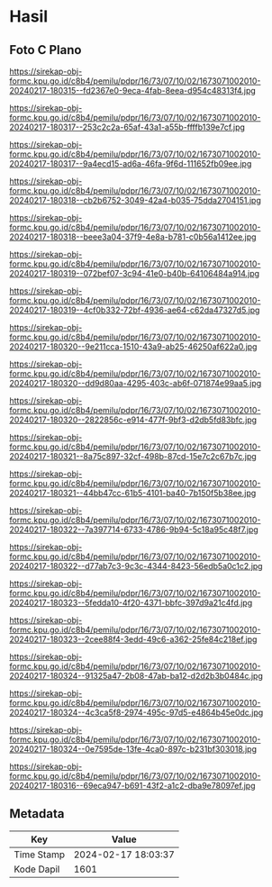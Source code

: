 # Hasil

## Foto C Plano

https://sirekap-obj-formc.kpu.go.id/c8b4/pemilu/pdpr/16/73/07/10/02/1673071002010-20240217-180315--fd2367e0-9eca-4fab-8eea-d954c48313f4.jpg

https://sirekap-obj-formc.kpu.go.id/c8b4/pemilu/pdpr/16/73/07/10/02/1673071002010-20240217-180317--253c2c2a-65af-43a1-a55b-ffffb139e7cf.jpg

https://sirekap-obj-formc.kpu.go.id/c8b4/pemilu/pdpr/16/73/07/10/02/1673071002010-20240217-180317--9a4ecd15-ad6a-46fa-9f6d-111652fb09ee.jpg

https://sirekap-obj-formc.kpu.go.id/c8b4/pemilu/pdpr/16/73/07/10/02/1673071002010-20240217-180318--cb2b6752-3049-42a4-b035-75dda2704151.jpg

https://sirekap-obj-formc.kpu.go.id/c8b4/pemilu/pdpr/16/73/07/10/02/1673071002010-20240217-180318--beee3a04-37f9-4e8a-b781-c0b56a1412ee.jpg

https://sirekap-obj-formc.kpu.go.id/c8b4/pemilu/pdpr/16/73/07/10/02/1673071002010-20240217-180319--072bef07-3c94-41e0-b40b-64106484a914.jpg

https://sirekap-obj-formc.kpu.go.id/c8b4/pemilu/pdpr/16/73/07/10/02/1673071002010-20240217-180319--4cf0b332-72bf-4936-ae64-c62da47327d5.jpg

https://sirekap-obj-formc.kpu.go.id/c8b4/pemilu/pdpr/16/73/07/10/02/1673071002010-20240217-180320--9e211cca-1510-43a9-ab25-46250af622a0.jpg

https://sirekap-obj-formc.kpu.go.id/c8b4/pemilu/pdpr/16/73/07/10/02/1673071002010-20240217-180320--dd9d80aa-4295-403c-ab6f-071874e99aa5.jpg

https://sirekap-obj-formc.kpu.go.id/c8b4/pemilu/pdpr/16/73/07/10/02/1673071002010-20240217-180320--2822856c-e914-477f-9bf3-d2db5fd83bfc.jpg

https://sirekap-obj-formc.kpu.go.id/c8b4/pemilu/pdpr/16/73/07/10/02/1673071002010-20240217-180321--8a75c897-32cf-498b-87cd-15e7c2c67b7c.jpg

https://sirekap-obj-formc.kpu.go.id/c8b4/pemilu/pdpr/16/73/07/10/02/1673071002010-20240217-180321--44bb47cc-61b5-4101-ba40-7b150f5b38ee.jpg

https://sirekap-obj-formc.kpu.go.id/c8b4/pemilu/pdpr/16/73/07/10/02/1673071002010-20240217-180322--7a397714-6733-4786-9b94-5c18a95c48f7.jpg

https://sirekap-obj-formc.kpu.go.id/c8b4/pemilu/pdpr/16/73/07/10/02/1673071002010-20240217-180322--d77ab7c3-9c3c-4344-8423-56edb5a0c1c2.jpg

https://sirekap-obj-formc.kpu.go.id/c8b4/pemilu/pdpr/16/73/07/10/02/1673071002010-20240217-180323--5fedda10-4f20-4371-bbfc-397d9a21c4fd.jpg

https://sirekap-obj-formc.kpu.go.id/c8b4/pemilu/pdpr/16/73/07/10/02/1673071002010-20240217-180323--2cee88f4-3edd-49c6-a362-25fe84c218ef.jpg

https://sirekap-obj-formc.kpu.go.id/c8b4/pemilu/pdpr/16/73/07/10/02/1673071002010-20240217-180324--91325a47-2b08-47ab-ba12-d2d2b3b0484c.jpg

https://sirekap-obj-formc.kpu.go.id/c8b4/pemilu/pdpr/16/73/07/10/02/1673071002010-20240217-180324--4c3ca5f8-2974-495c-97d5-e4864b45e0dc.jpg

https://sirekap-obj-formc.kpu.go.id/c8b4/pemilu/pdpr/16/73/07/10/02/1673071002010-20240217-180324--0e7595de-13fe-4ca0-897c-b231bf303018.jpg

https://sirekap-obj-formc.kpu.go.id/c8b4/pemilu/pdpr/16/73/07/10/02/1673071002010-20240217-180316--69eca947-b691-43f2-a1c2-dba9e78097ef.jpg


## Metadata

| Key        | Value               |
| ---------- | ------------------- |
| Time Stamp | 2024-02-17 18:03:37 |
| Kode Dapil | 1601                |



